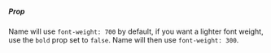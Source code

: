 ##### Prop
Name will use `font-weight: 700` by default, if you want a lighter font weight, use the `bold` prop set to `false`. Name will then use `font-weight: 300`.
